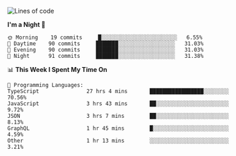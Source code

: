 <!--START_SECTION:waka-->
![Lines of code](https://img.shields.io/badge/From%20Hello%20World%20I%27ve%20Written-626665%20lines%20of%20code-blue)

**I'm a Night 🦉** 

```text
🌞 Morning    19 commits     █░░░░░░░░░░░░░░░░░░░░░░░░   6.55% 
🌆 Daytime    90 commits     ███████░░░░░░░░░░░░░░░░░░   31.03% 
🌃 Evening    90 commits     ███████░░░░░░░░░░░░░░░░░░   31.03% 
🌙 Night      91 commits     ███████░░░░░░░░░░░░░░░░░░   31.38%

```


📊 **This Week I Spent My Time On** 

```text
💬 Programming Languages: 
TypeScript               27 hrs 4 mins       █████████████████░░░░░░░░   70.56% 
JavaScript               3 hrs 43 mins       ██░░░░░░░░░░░░░░░░░░░░░░░   9.72% 
JSON                     3 hrs 7 mins        ██░░░░░░░░░░░░░░░░░░░░░░░   8.13% 
GraphQL                  1 hr 45 mins        █░░░░░░░░░░░░░░░░░░░░░░░░   4.59% 
Other                    1 hr 13 mins        ░░░░░░░░░░░░░░░░░░░░░░░░░   3.21%

```


<!--END_SECTION:waka-->
